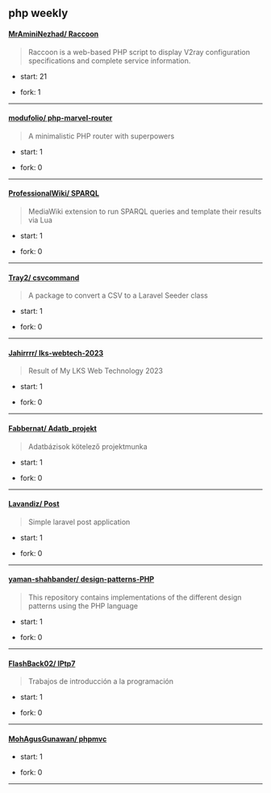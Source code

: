 ## php weekly

#### [MrAminiNezhad/ Raccoon](https://github.com/MrAminiNezhad/Raccoon)
>  Raccoon is a web-based PHP script to display V2ray configuration specifications and complete service information.
+ start: 21
+ fork: 1
---
#### [modufolio/ php-marvel-router](https://github.com/modufolio/php-marvel-router)
>  A minimalistic PHP router with superpowers
+ start: 1
+ fork: 0
---
#### [ProfessionalWiki/ SPARQL](https://github.com/ProfessionalWiki/SPARQL)
>  MediaWiki extension to run SPARQL queries and template their results via Lua
+ start: 1
+ fork: 0
---
#### [Tray2/ csvcommand](https://github.com/Tray2/csvcommand)
>  A package to convert a CSV to a Laravel Seeder class
+ start: 1
+ fork: 0
---
#### [Jahirrrr/ lks-webtech-2023](https://github.com/Jahirrrr/lks-webtech-2023)
>  Result of My LKS Web Technology 2023
+ start: 1
+ fork: 0
---
#### [Fabbernat/ Adatb_projekt](https://github.com/Fabbernat/Adatb_projekt)
>  Adatbázisok kötelező projektmunka
+ start: 1
+ fork: 0
---
#### [Lavandiz/ Post](https://github.com/Lavandiz/Post)
>  Simple laravel post application
+ start: 1
+ fork: 0
---
#### [yaman-shahbander/ design-patterns-PHP](https://github.com/yaman-shahbander/design-patterns-PHP)
>  This repository contains implementations of the different design patterns using the PHP language
+ start: 1
+ fork: 0
---
#### [FlashBack02/ IPtp7](https://github.com/FlashBack02/IPtp7)
>  Trabajos de introducción a la programación 
+ start: 1
+ fork: 0
---
#### [MohAgusGunawan/ phpmvc](https://github.com/MohAgusGunawan/phpmvc)
>  
+ start: 1
+ fork: 0
---